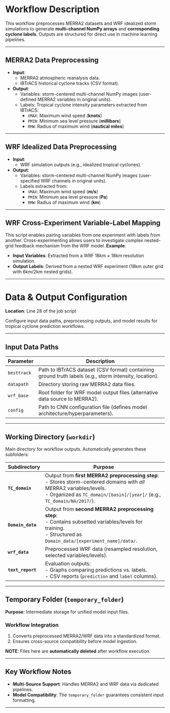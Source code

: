# Workflow Description  

This workflow preprocesses MERRA2 datasets and WRF idealized storm simulations to generate **multi-channel NumPy arrays** and **corresponding cyclone labels**. Outputs are structured for direct use in machine learning pipelines.  

---

## MERRA2 Data Preprocessing  
- **Input**:  
  - MERRA2 atmospheric reanalysis data.  
  - IBTrACS historical cyclone tracks (CSV format).  
- **Output**:  
  - Variables: storm-centered multi-channel NumPy images (user-defined MERRA2 variables in original units).  
  - Labels: Tropical cyclone intensity parameters extracted from IBTrACS:  
    - `VMAX`: Maximum wind speed (**knots**)  
    - `PMIN`: Minimum sea level pressure (**millibars**)  
    - `RMW`: Radius of maximum wind (**nautical miles**)  

---

## WRF Idealized Data Preprocessing  
- **Input**:  
  - WRF simulation outputs (e.g., idealized tropical cyclones).  
- **Output**:  
  - Variables: storm-centered multi-channel NumPy images (user-specified WRF channels in original units).  
  - Labels extracted from:  
    - `VMAX`: Maximum wind speed (**m/s**)  
    - `PMIN`: Minimum sea level pressure (**Pa**)  
    - `RMW`: Radius of maximum wind (**km**)  

---

## WRF Cross-Experiment Variable-Label Mapping  
This script enables pairing variables from one experiment with labels from another. Cross-experimenting allows users to investigate complex nested-grid feedback mechanism from the WRF model.
**Example**:  
- **Input Variables**: Extracted from a WRF 18km × 18km resolution simulation.  
- **Output Labels**: Derived from a nested WRF experiment (18km outer grid with 6km/2km nested grids).  

---

# Data & Output Configuration  
**Location**: Line 28 of the job script  

Configure input data paths, preprocessing outputs, and model results for tropical cyclone prediction workflows.  

---

## Input Data Paths  
| Parameter       | Description                                                                 |
|-----------------|-----------------------------------------------------------------------------|
| `besttrack`     | Path to IBTrACS dataset (CSV format) containing ground truth labels (e.g., storm intensity, location). |
| `datapath`      | Directory storing raw MERRA2 data files.                                   |
| `wrf_base`      | Root folder for WRF model output files (alternative data source to MERRA2). |
| `config`        | Path to CNN configuration file (defines model architecture/hyperparameters). |

---

## Working Directory (`workdir`)  
Main directory for workflow outputs. Automatically generates these subfolders:  

| Subdirectory         | Purpose                                                                                   |
|----------------------|-------------------------------------------------------------------------------------------|
| **`TC_domain`**      | Output from **first MERRA2 preprocessing step**:<br> - Stores storm-centered domains with *all* MERRA2 variables/levels.<br> - Organized as `TC_domain/[basin]/[year]/` (e.g., `TC_domain/NA/2017/`). |
| **`Domain_data`**    | Output from **second MERRA2 preprocessing step**:<br> - Contains subsetted variables/levels for training.<br> - Structured as `Domain_data/[experiment_name]/data/`. |
| **`wrf_data`**       | Preprocessed WRF data (resampled resolution, selected variables/levels).                 |
| **`text_report`**    | Evaluation outputs:<br> - Graphs comparing predictions vs. labels.<br> - CSV reports (`prediction` and `label` columns). |

---

## Temporary Folder (`temporary_folder`)  
**Purpose**: Intermediate storage for unified model input files.  

### Workflow Integration  
1. Converts preprocessed MERRA2/WRF data into a standardized format.  
2. Ensures cross-source compatibility before model ingestion.  

**NOTE**: Files here are **automatically deleted** after workflow execution.  

---

## Key Workflow Notes  
- **Multi-Source Support**: Handles MERRA2 and WRF data via dedicated pipelines.  
- **Model Compatibility**: The `temporary_folder` guarantees consistent input formatting.  

---

